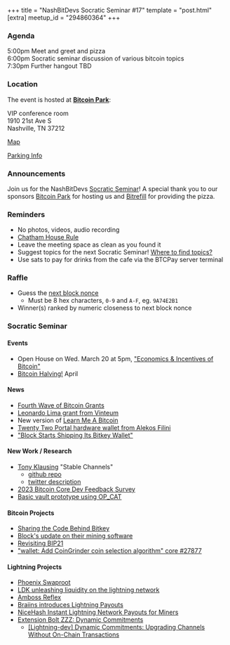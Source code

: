 +++
title = "NashBitDevs Socratic Seminar #17"
template = "post.html"
[extra]
meetup_id = "294860364"
+++

### Agenda
 
5:00pm Meet and greet and pizza  
6:00pm Socratic seminar discussion of various bitcoin topics   
7:30pm Further hangout TBD

### Location

The event is hosted at [**Bitcoin Park**](https://bitcoinpark.com):

VIP conference room   
1910 21st Ave S  
Nashville, TN  37212  

[Map](https://www.google.com/maps/place/1910+21st+Ave+S,+Nashville,+TN+37212/@36.1347819,-86.8029863,17z/data=!3m1!4b1!4m5!3m4!1s0x8864669fea1ce71d:0xdc34986293b94f39!8m2!3d36.1347819!4d-86.8007923)  

[Parking Info](/about/bitcoinpark-parking)  

### Announcements

Join us for the NashBitDevs [Socratic Seminar](/about)! A special thank you to our 
sponsors [Bitcoin Park](https://bitcoinpark.co/) for hosting us and [Bitrefill](https://bitrefill.com/) for providing the pizza. 

### Reminders

  - No photos, videos, audio recording
  - [Chatham House Rule](https://www.chathamhouse.org/about-us/chatham-house-rule)
  - Leave the meeting space as clean as you found it
  - Suggest topics for the next Socratic Seminar! [Where to find topics?](/about/find-topics)
  - Use sats to pay for drinks from the cafe via the BTCPay server terminal

### Raffle

  - Guess the [next block nonce](https://nonce.notmandatory.org/)
    - Must be 8 hex characters, `0-9` and `A-F`, eg. `9A74E2B1`
  - Winner(s) ranked by numeric closeness to next block nonce

### Socratic Seminar

#### Events

- Open House on Wed. March 20 at 5pm, ["Economics & Incentives of Bitcoin"](https://www.meetup.com/bitcoinpark/events/296363920/)
- [Bitcoin Halving!](https://halvening.net/) April

#### News

- [Fourth Wave of Bitcoin Grants](https://opensats.org/blog/bitcoin-grants-feb-2024)
- [Leonardo Lima grant from Vinteum](https://medium.com/vinteum-org/announcing-our-third-grant-leonardo-lima-fedimint-and-bdk-0aef25512d6f)
- New version of [Learn Me A Bitcoin](https://learnmeabitcoin.com)
- [Twenty Two Portal hardware wallet from Alekos Filini](https://twenty-two.xyz/)
- ["Block Starts Shipping Its Bitkey Wallet"](https://www.nobsbitcoin.com/bitkey-is-now-shipping/)

#### New Work / Research

- [Tony Klausing](https://tonyklausing.com/) "Stable Channels"
    - [github repo](https://github.com/toneloc/stable-channels)
    - [twitter description](https://x.com/tonklaus/status/1729567459579945017)
- [2023 Bitcoin Core Dev Feedback Survey](https://adamjonas.com/bitcoin/coredev/retro/coredev-2023-retro/)
- [Basic vault prototype using OP_CAT](https://delvingbitcoin.org/t/basic-vault-prototype-using-op-cat/576)

#### Bitcoin Projects

- [Sharing the Code Behind Bitkey](https://bitkey.build/sharing-the-code-behind-bitkey/)
- [Block's update on their mining software](https://www.mining.build/an-update-on-our-mining-software/)
- [Revisiting BIP21](https://delvingbitcoin.org/t/revisiting-bip21/630)
- ["wallet: Add CoinGrinder coin selection algorithm" core #27877](https://github.com/bitcoin/bitcoin/pull/27877)

#### Lightning Projects

- [Phoenix Swaproot](https://acinq.co/blog/phoenix-swaproot)
- [LDK unleashing liquidity on the lightning network](https://lightningdevkit.org/blog/unleashing-liquidity-on-the-lightning-network-with-lightning-liquidity/)
- [Amboss Reflex](https://rpo.dev)
- [Braiins introduces Lightning Payouts](https://twitter.com/BraiinsMining/status/1760319741560856983)
- [NiceHash Instant Lightning Network Payouts for Miners](https://www.nicehash.com/blog/post/game-changer-nicehashs-instant-lightning-network-payouts)
- [Extension Bolt ZZZ: Dynamic Commitments](https://github.com/ProofOfKeags/bolts/blob/extension/dynamic-commitments/ext-dynamic-commitments.md)
    - [[Lightning-dev] Dynamic Commitments: Upgrading Channels Without On-Chain Transactions](https://lists.linuxfoundation.org/pipermail/lightning-dev/2020-July/002763.html)